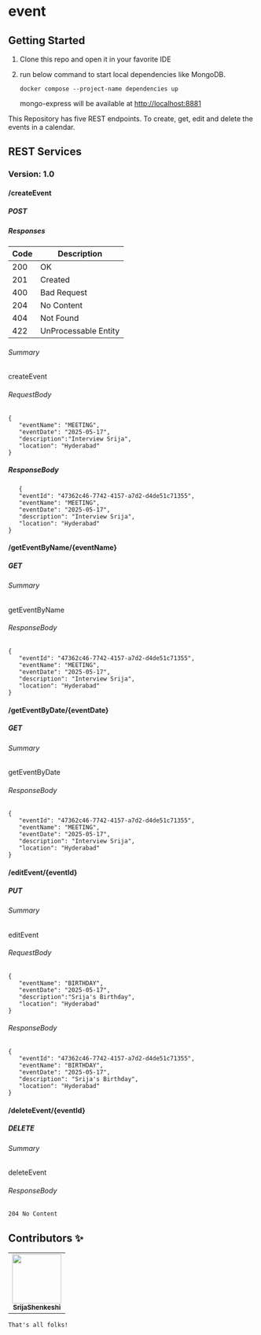 # event

## Getting Started

1. Clone this repo and open it in your favorite IDE

2. run below command to start local dependencies like MongoDB.

    ```shell
    docker compose --project-name dependencies up
    ```
   mongo-express will be available at <http://localhost:8881> <br />
  
This Repository has five REST endpoints. To create, get, edit and delete the events in a calendar.

## REST Services

### Version: 1.0

#### /createEvent

##### POST

##### Responses

| Code | Description       |
|------|-------------------|
| 200  | OK                |
| 201  | Created           |
| 400  | Bad Request       |
| 204  | No Content |
| 404  | Not Found         |
| 422  | UnProcessable Entity |

###### Summary

createEvent

###### RequestBody

 ```shell
{
    "eventName": "MEETING",
    "eventDate": "2025-05-17",
    "description":"Interview Srija",
    "location": "Hyderabad"
}
```

##### ResponseBody

 ```shell
    {
    "eventId": "47362c46-7742-4157-a7d2-d4de51c71355",
    "eventName": "MEETING",
    "eventDate": "2025-05-17",
    "description": "Interview Srija",
    "location": "Hyderabad"
}
   ```

#### /getEventByName/{eventName}

##### GET

###### Summary

getEventByName

###### ResponseBody

 ```shell
{
    "eventId": "47362c46-7742-4157-a7d2-d4de51c71355",
    "eventName": "MEETING",
    "eventDate": "2025-05-17",
    "description": "Interview Srija",
    "location": "Hyderabad"
}
   ```

#### /getEventByDate/{eventDate}

##### GET

###### Summary

getEventByDate

###### ResponseBody

 ```shell
{
    "eventId": "47362c46-7742-4157-a7d2-d4de51c71355",
    "eventName": "MEETING",
    "eventDate": "2025-05-17",
    "description": "Interview Srija",
    "location": "Hyderabad"
}
   ```

#### /editEvent/{eventId}

##### PUT

###### Summary

editEvent

###### RequestBody

 ```shell
{
    "eventName": "BIRTHDAY",
    "eventDate": "2025-05-17",
    "description":"Srija's Birthday",
    "location": "Hyderabad"
}
```

###### ResponseBody

 ```shell
{
    "eventId": "47362c46-7742-4157-a7d2-d4de51c71355",
    "eventName": "BIRTHDAY",
    "eventDate": "2025-05-17",
    "description": "Srija's Birthday",
    "location": "Hyderabad"
}
   ```

#### /deleteEvent/{eventId}

##### DELETE

###### Summary

deleteEvent

###### ResponseBody

 ```shell
204 No Content
```
## Contributors ✨

<!-- ALL-CONTRIBUTORS-LIST:START - Do not remove or modify this section -->
<!-- prettier-ignore-start -->
<!-- markdownlint-disable -->
<table>
  <tr>
    <td align="center"><a href="https://github.com/srija-shenkeshi"><img src="https://avatars.githubusercontent.com/u/98575238?s=400&u=3997d67f470a632951b9dfbbac34301e991e6539&v=4" width="100px;" alt=""/><br /><sub><b>SrijaShenkeshi</b></sub></a><br /></td>
  </tr>
</table>

<!-- markdownlint-restore -->
<!-- prettier-ignore-end -->

<!-- ALL-CONTRIBUTORS-LIST:END -->

    That's all folks! 

